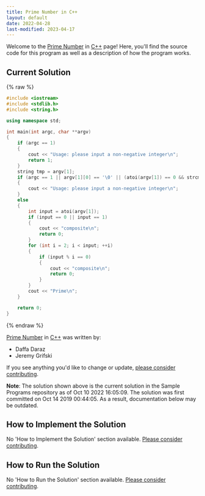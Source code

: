 ```yaml
---
title: Prime Number in C++
layout: default
date: 2022-04-28
last-modified: 2023-04-17
---
```


Welcome to the [Prime Number](https://sampleprograms.io/projects/prime-number) in [C++](https://sampleprograms.io/languages/c-plus-plus) page! Here, you'll find the source code for this program as well as a description of how the program works.

## Current Solution

{% raw %}

```c++
#include <iostream>
#include <stdlib.h>
#include <string.h>

using namespace std;

int main(int argc, char **argv)
{
    if (argc == 1)
    {
        cout << "Usage: please input a non-negative integer\n";
        return 1;
    }
    string tmp = argv[1];
    if (argc == 1 || argv[1][0] == '\0' || (atoi(argv[1]) == 0 && strcmp(argv[1], "0") != 0) || atoi(argv[1]) < 0 || tmp.find(".") != string::npos)
    {
        cout << "Usage: please input a non-negative integer\n";
    }
    else
    {
        int input = atoi(argv[1]);
        if (input == 0 || input == 1)
        {
            cout << "composite\n";
            return 0;
        }
        for (int i = 2; i < input; ++i)
        {
            if (input % i == 0)
            {
                cout << "composite\n";
                return 0;
            }
        }
        cout << "Prime\n";
    }

    return 0;
}
```

{% endraw %}

[Prime Number](https://sampleprograms.io/projects/prime-number) in [C++](https://sampleprograms.io/languages/c-plus-plus) was written by:

- Daffa Daraz
- Jeremy Grifski

If you see anything you'd like to change or update, [please consider contributing](https://github.com/TheRenegadeCoder/sample-programs).

**Note**: The solution shown above is the current solution in the Sample Programs repository as of Oct 10 2022 16:05:09. The solution was first committed on Oct 14 2019 00:44:05. As a result, documentation below may be outdated.

## How to Implement the Solution

No 'How to Implement the Solution' section available. [Please consider contributing](https://github.com/TheRenegadeCoder/sample-programs-website).

## How to Run the Solution

No 'How to Run the Solution' section available. [Please consider contributing](https://github.com/TheRenegadeCoder/sample-programs-website).